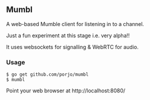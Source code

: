 ## Mumbl

A web-based Mumble client for listening in to a channel.

Just a fun experiment at this stage i.e. very alpha!!

It uses websockets for signalling & WebRTC for audio.

### Usage

```
$ go get github.com/porjo/mumbl
$ mumbl
```

Point your web browser at http://localhost:8080/
